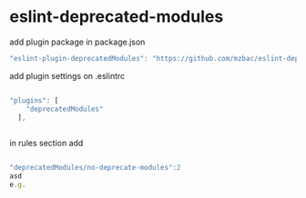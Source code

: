 # eslint-deprecated-modules

add plugin package in package.json
```js
"eslint-plugin-deprecatedModules": "https://github.com/mzbac/eslint-deprecated-modules.git",
```
add plugin settings on .eslintrc
```js

"plugins": [
    "deprecatedModules"
  ],
  
 ```

in rules section add 
```js

"deprecatedModules/no-deprecate-modules":2
asd
e.g.

```

